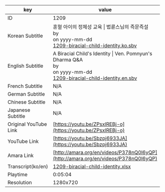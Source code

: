 |  key  |  value  |
|-------|---------|
| ID            | 1209 |
| Korean Subtitle | 혼혈 아이의 정체성 교육 \| 법륜스님의 즉문즉설<br>by <br>on yyyy-mm-dd<br>[1209-biracial-child-identity.ko.sbv](https://github.com/jungtosociety/dharma-qna/raw/master/sub/1209/1209-biracial-child-identity.ko.sbv)<br>|
| English Subtitle | A Biracial Child's Identity \| Ven. Pomnyun's Dharma Q&A<br>by <br>on yyyy-mm-dd<br>[1209-biracial-child-identity.en.sbv](https://github.com/jungtosociety/dharma-qna/raw/master/sub/1209/1209-biracial-child-identity.en.sbv)<br>|
| French Subtitle | N/A |
| German Subtitle | N/A |
| Chinese Subtitle | N/A |
| Japanese Subtitle | N/A |
| Original YouTube Link  | [https://youtu.be/ZPsxlREBj-o](https://youtu.be/ZPsxlREBj-o) |
| YouTube Link  | [https://youtu.be/Sbzpj6933JA](https://youtu.be/Sbzpj6933JA) |
| Amara Link    | [http://amara.org/en/videos/P378nQ0l6yQP](http://amara.org/en/videos/P378nQ0l6yQP) |
| Transcript(ko/en) | [1209-biracial-child-identity.xlsx](https://github.com/jungtosociety/dharma-qna/raw/master/sub/1209/1209-biracial-child-identity.xlsx) |
| Playtime | 0:05:04 |
| Resolution | 1280x720|

